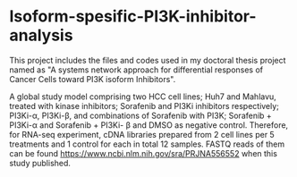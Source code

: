 # Isoform-spesific-PI3K-inhibitor-analysis
This project includes the files and codes used in my doctoral thesis project named as "A systems network approach for differential responses of Cancer Cells toward PI3K isoform Inhibitors".

A global study model comprising two HCC cell lines; Huh7 and Mahlavu, treated with kinase inhibitors; Sorafenib and PI3Ki inhibitors respectively; PI3Ki-α, PI3Ki-β, and combinations of Sorafenib with PI3K; Sorafenib + PI3Ki-α and Sorafenib + PI3Ki- β and DMSO as negative control. Therefore, for RNA-seq experiment, cDNA libraries prepared from 2 cell lines per 5 treatments and 1 control for each in total 12 samples. FASTQ reads of them can be found https://www.ncbi.nlm.nih.gov/sra/PRJNA556552 when this study published.
